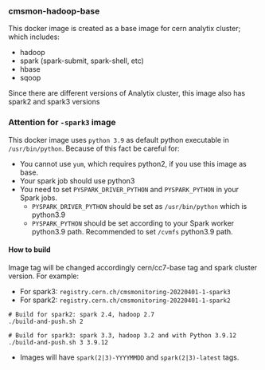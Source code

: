 ### cmsmon-hadoop-base

This docker image is created as a base image for cern analytix cluster; which includes:

- hadoop
- spark (spark-submit, spark-shell, etc)
- hbase
- sqoop

Since there are different versions of Analytix cluster, this image also has spark2 and spark3 versions

### Attention for `-spark3` image

This docker image uses `python 3.9` as default python executable in `/usr/bin/python`. Because of this fact be careful for:
- You cannot use `yum`, which requires python2, if you use this image as base.
- Your spark job should use python3
- You need to set `PYSPARK_DRIVER_PYTHON` and `PYSPARK_PYTHON` in your Spark jobs. 
  - `PYSPARK_DRIVER_PYTHON` should be set as `/usr/bin/python` which is python3.9
  - `PYSPARK_PYTHON` should be set according to your Spark worker python3.9 path. Recommended to set `/cvmfs` python3.9 path.

#### How to build

Image tag will be changed accordingly cern/cc7-base tag and spark cluster version. For example:

- For spark3: `registry.cern.ch/cmsmonitoring-20220401-1-spark3`
- For spark2: `registry.cern.ch/cmsmonitoring-20220401-1-spark2`

```shell
# Build for spark2: spark 2.4, hadoop 2.7
./build-and-push.sh 2

# Build for spark3: spark 3.3, hadoop 3.2 and with Python 3.9.12
./build-and-push.sh 3 3.9.12
```

- Images will have `spark(2|3)-YYYYMMDD` and `spark(2|3)-latest` tags.
